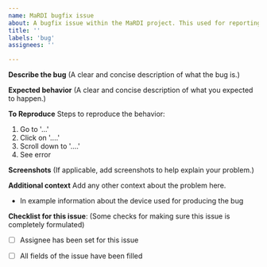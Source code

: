 ```yaml
---
name: MaRDI bugfix issue
about: A bugfix issue within the MaRDI project. This used for reporting bugs. For new features and enhanchements there is another template, called 'MaRDI standard issue' 
title: ''
labels: 'bug'
assignees: ''

---
```


**Describe the bug**
(A clear and concise description of what the bug is.)


**Expected behavior**
(A clear and concise description of what you expected to happen.)


**To Reproduce**
Steps to reproduce the behavior:
1. Go to '...'
2. Click on '....'
3. Scroll down to '....'
4. See error


**Screenshots**
(If applicable, add screenshots to help explain your problem.)


**Additional context**
Add any other context about the problem here.
- In example information about the device used for producing the bug


**Checklist for this issue**: 
(Some checks for making sure this issue is completely formulated)
- [ ] Assignee has been set for this issue 
- [ ] All fields of the issue have been filled 

